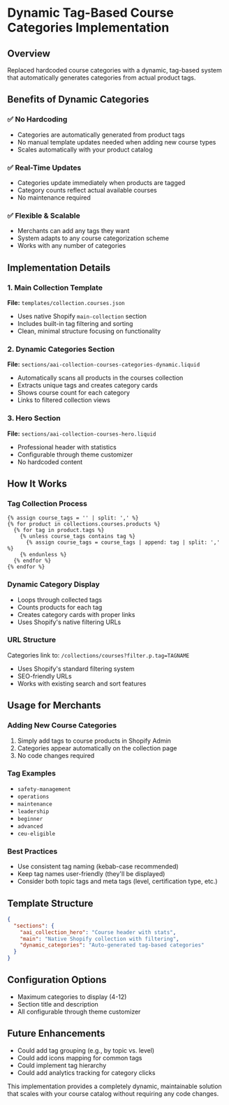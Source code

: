 # Dynamic Tag-Based Course Categories Implementation

## Overview
Replaced hardcoded course categories with a dynamic, tag-based system that automatically generates categories from actual product tags.

## Benefits of Dynamic Categories

### ✅ **No Hardcoding**
- Categories are automatically generated from product tags
- No manual template updates needed when adding new course types
- Scales automatically with your product catalog

### ✅ **Real-Time Updates**
- Categories update immediately when products are tagged
- Category counts reflect actual available courses
- No maintenance required

### ✅ **Flexible & Scalable**
- Merchants can add any tags they want
- System adapts to any course categorization scheme
- Works with any number of categories

## Implementation Details

### 1. **Main Collection Template**
**File:** `templates/collection.courses.json`
- Uses native Shopify `main-collection` section
- Includes built-in tag filtering and sorting
- Clean, minimal structure focusing on functionality

### 2. **Dynamic Categories Section**
**File:** `sections/aai-collection-courses-categories-dynamic.liquid`
- Automatically scans all products in the courses collection
- Extracts unique tags and creates category cards
- Shows course count for each category
- Links to filtered collection views

### 3. **Hero Section**
**File:** `sections/aai-collection-courses-hero.liquid`
- Professional header with statistics
- Configurable through theme customizer
- No hardcoded content

## How It Works

### Tag Collection Process
```liquid
{% assign course_tags = '' | split: ',' %}
{% for product in collections.courses.products %}
  {% for tag in product.tags %}
    {% unless course_tags contains tag %}
      {% assign course_tags = course_tags | append: tag | split: ',' %}
    {% endunless %}
  {% endfor %}
{% endfor %}
```

### Dynamic Category Display
- Loops through collected tags
- Counts products for each tag
- Creates category cards with proper links
- Uses Shopify's native filtering URLs

### URL Structure
Categories link to: `/collections/courses?filter.p.tag=TAGNAME`
- Uses Shopify's standard filtering system
- SEO-friendly URLs
- Works with existing search and sort features

## Usage for Merchants

### Adding New Course Categories
1. Simply add tags to course products in Shopify Admin
2. Categories appear automatically on the collection page
3. No code changes required

### Tag Examples
- `safety-management`
- `operations`
- `maintenance`
- `leadership`
- `beginner`
- `advanced`
- `ceu-eligible`

### Best Practices
- Use consistent tag naming (kebab-case recommended)
- Keep tag names user-friendly (they'll be displayed)
- Consider both topic tags and meta tags (level, certification type, etc.)

## Template Structure
```json
{
  "sections": {
    "aai_collection_hero": "Course header with stats",
    "main": "Native Shopify collection with filtering",
    "dynamic_categories": "Auto-generated tag-based categories"
  }
}
```

## Configuration Options
- Maximum categories to display (4-12)
- Section title and description
- All configurable through theme customizer

## Future Enhancements
- Could add tag grouping (e.g., by topic vs. level)
- Could add icons mapping for common tags
- Could implement tag hierarchy
- Could add analytics tracking for category clicks

This implementation provides a completely dynamic, maintainable solution that scales with your course catalog without requiring any code changes.
